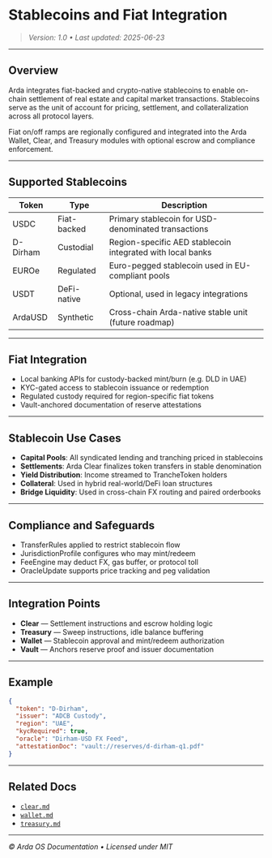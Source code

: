 # Stablecoins and Fiat Integration

> *Version: 1.0 • Last updated: 2025-06-23*

---

## Overview

Arda integrates fiat-backed and crypto-native stablecoins to enable on-chain settlement of real estate and capital market transactions. Stablecoins serve as the unit of account for pricing, settlement, and collateralization across all protocol layers.

Fiat on/off ramps are regionally configured and integrated into the Arda Wallet, Clear, and Treasury modules with optional escrow and compliance enforcement.

---

## Supported Stablecoins

| Token | Type | Description |
|-------|------|-------------|
| USDC | Fiat-backed | Primary stablecoin for USD-denominated transactions |
| D-Dirham | Custodial | Region-specific AED stablecoin integrated with local banks |
| EUROe | Regulated | Euro-pegged stablecoin used in EU-compliant pools |
| USDT | DeFi-native | Optional, used in legacy integrations |
| ArdaUSD | Synthetic | Cross-chain Arda-native stable unit (future roadmap) |

---

## Fiat Integration

- Local banking APIs for custody-backed mint/burn (e.g. DLD in UAE)
- KYC-gated access to stablecoin issuance or redemption
- Regulated custody required for region-specific fiat tokens
- Vault-anchored documentation of reserve attestations

---

## Stablecoin Use Cases

- **Capital Pools**: All syndicated lending and tranching priced in stablecoins
- **Settlements**: Arda Clear finalizes token transfers in stable denomination
- **Yield Distribution**: Income streamed to TrancheToken holders
- **Collateral**: Used in hybrid real-world/DeFi loan structures
- **Bridge Liquidity**: Used in cross-chain FX routing and paired orderbooks

---

## Compliance and Safeguards

- TransferRules applied to restrict stablecoin flow
- JurisdictionProfile configures who may mint/redeem
- FeeEngine may deduct FX, gas buffer, or protocol toll
- OracleUpdate supports price tracking and peg validation

---

## Integration Points

- **Clear** — Settlement instructions and escrow holding logic
- **Treasury** — Sweep instructions, idle balance buffering
- **Wallet** — Stablecoin approval and mint/redeem authorization
- **Vault** — Anchors reserve proof and issuer documentation

---

## Example

```json
{
  "token": "D-Dirham",
  "issuer": "ADCB Custody",
  "region": "UAE",
  "kycRequired": true,
  "oracle": "Dirham-USD FX Feed",
  "attestationDoc": "vault://reserves/d-dirham-q1.pdf"
}
```

---

## Related Docs

- [`clear.md`](../arda-core/clear.md)
- [`wallet.md`](../arda-core/wallet.md)
- [`treasury.md`](../arda-capital/treasury.md)

---

*© Arda OS Documentation • Licensed under MIT*
